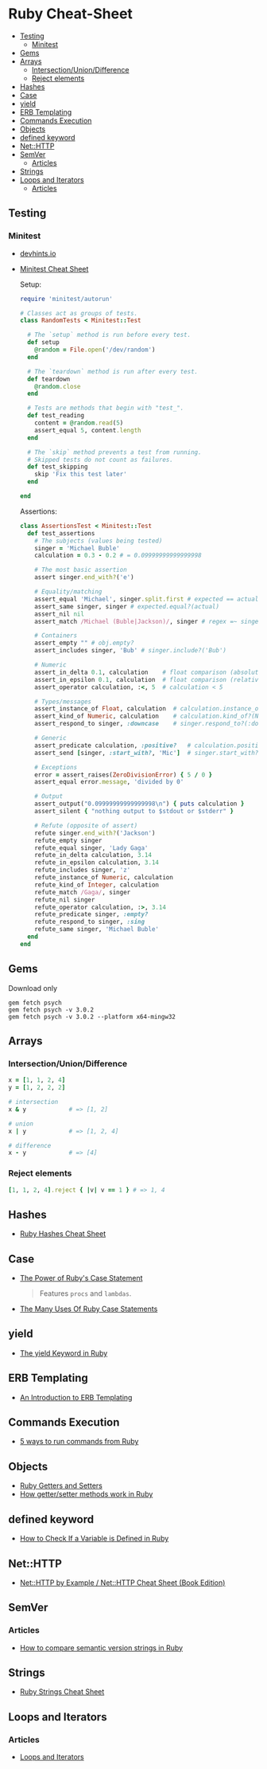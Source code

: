 # Ruby Cheat-Sheet

<!-- TOC depthFrom:2 -->

- [Testing](#testing)
  - [Minitest](#minitest)
- [Gems](#gems)
- [Arrays](#arrays)
  - [Intersection/Union/Difference](#intersectionuniondifference)
  - [Reject elements](#reject-elements)
- [Hashes](#hashes)
- [Case](#case)
- [yield](#yield)
- [ERB Templating](#erb-templating)
- [Commands Execution](#commands-execution)
- [Objects](#objects)
- [defined keyword](#defined-keyword)
- [Net::HTTP](#nethttp)
- [SemVer](#semver)
  - [Articles](#articles)
- [Strings](#strings)
- [Loops and Iterators](#loops-and-iterators)
  - [Articles](#articles-1)

<!-- /TOC -->

## Testing

### Minitest

- [devhints.io](https://devhints.io/minitest)
- [Minitest Cheat Sheet](https://www.rubypigeon.com/posts/minitest-cheat-sheet/)

  Setup:

  ```ruby
  require 'minitest/autorun'

  # Classes act as groups of tests.
  class RandomTests < Minitest::Test

    # The `setup` method is run before every test.
    def setup
      @random = File.open('/dev/random')
    end

    # The `teardown` method is run after every test.
    def teardown
      @random.close
    end

    # Tests are methods that begin with "test_".
    def test_reading
      content = @random.read(5)
      assert_equal 5, content.length
    end

    # The `skip` method prevents a test from running.
    # Skipped tests do not count as failures.
    def test_skipping
      skip 'Fix this test later'
    end

  end
  ```

  Assertions:

  ```Ruby
  class AssertionsTest < Minitest::Test
    def test_assertions
      # The subjects (values being tested)
      singer = 'Michael Buble'
      calculation = 0.3 - 0.2 # = 0.09999999999999998

      # The most basic assertion
      assert singer.end_with?('e')

      # Equality/matching
      assert_equal 'Michael', singer.split.first # expected == actual
      assert_same singer, singer # expected.equal?(actual)
      assert_nil nil
      assert_match /Michael (Buble|Jackson)/, singer # regex =~ singer

      # Containers
      assert_empty "" # obj.empty?
      assert_includes singer, 'Bub' # singer.include?('Bub')

      # Numeric
      assert_in_delta 0.1, calculation    # float comparison (absolute error method)
      assert_in_epsilon 0.1, calculation  # float comparison (relative error method)
      assert_operator calculation, :<, 5  # calculation < 5

      # Types/messages
      assert_instance_of Float, calculation  # calculation.instance_of?(Float)
      assert_kind_of Numeric, calculation    # calculation.kind_of?(Numeric)
      assert_respond_to singer, :downcase    # singer.respond_to?(:downcase)

      # Generic
      assert_predicate calculation, :positive?   # calculation.positive?
      assert_send [singer, :start_with?, 'Mic']  # singer.start_with?('Mic')

      # Exceptions
      error = assert_raises(ZeroDivisionError) { 5 / 0 }
      assert_equal error.message, 'divided by 0'

      # Output
      assert_output("0.09999999999999998\n") { puts calculation }
      assert_silent { "nothing output to $stdout or $stderr" }

      # Refute (opposite of assert)
      refute singer.end_with?('Jackson')
      refute_empty singer
      refute_equal singer, 'Lady Gaga'
      refute_in_delta calculation, 3.14
      refute_in_epsilon calculation, 3.14
      refute_includes singer, 'z'
      refute_instance_of Numeric, calculation
      refute_kind_of Integer, calculation
      refute_match /Gaga/, singer
      refute_nil singer
      refute_operator calculation, :>, 3.14
      refute_predicate singer, :empty?
      refute_respond_to singer, :sing
      refute_same singer, 'Michael Buble'
    end
  end
  ```

## Gems

Download only

```shell
gem fetch psych
gem fetch psych -v 3.0.2
gem fetch psych -v 3.0.2 --platform x64-mingw32
```

## Arrays

### Intersection/Union/Difference

```ruby
x = [1, 1, 2, 4]
y = [1, 2, 2, 2]

# intersection
x & y            # => [1, 2]

# union
x | y            # => [1, 2, 4]

# difference
x - y            # => [4]
```

### Reject elements

```ruby
[1, 1, 2, 4].reject { |v| v == 1 } # => 1, 4
```

## Hashes

- [Ruby Hashes Cheat Sheet](https://www.shortcutfoo.com/app/dojos/ruby-hashes/cheatsheet)

## Case

- [The Power of Ruby's Case Statement](http://blog.molawson.com/the-power-of-ruby-s-case-statement)
  > Features `procs` and `lambdas`.
- [The Many Uses Of Ruby Case Statements](https://www.rubyguides.com/2015/10/ruby-case/)

## yield

- [The yield Keyword in Ruby](https://medium.com/rubycademy/the-yield-keyword-603a850b8921)

## ERB Templating

- [An Introduction to ERB Templating](https://www.stuartellis.name/articles/erb/)

## Commands Execution

- [5 ways to run commands from Ruby](https://mentalized.net/journal/2010/03/08/5-ways-to-run-commands-from-ruby/)

## Objects

- [Ruby Getters and Setters](https://dev.to/ksato1995/ruby-getters-and-setters-1p30)
- [How getter/setter methods work in Ruby](https://medium.com/@rondwalker22/how-getter-setter-methods-work-in-ruby-c5f5da07f99)

## defined keyword

- [How to Check If a Variable is Defined in Ruby](https://www.rubyguides.com/2018/10/defined-keyword/)

## Net::HTTP

- [Net::HTTP by Example / Net::HTTP Cheat Sheet (Book Edition)](https://yukimotopress.github.io/http)

## SemVer

### Articles

- [How to compare semantic version strings in Ruby](https://medium.com/@edgar/how-to-compare-semantic-version-strings-in-ruby-95fbf067de32)

## Strings

- [Ruby Strings Cheat Sheet](https://www.shortcutfoo.com/app/dojos/ruby-strings/cheatsheet)

## Loops and Iterators

### Articles

- [Loops and Iterators](http://www.dev-hq.net/ruby/7--loops-and-iterators)